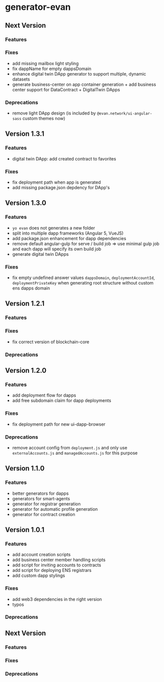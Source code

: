 # generator-evan

## Next Version
### Features
### Fixes
- add missing mailbox light styling
- fix dappName for empty dappsDomain
- enhance digital twin DApp generator to support multiple, dynamic datasets
- generate business-center on app container generation + add business center support for DataContract + DigitalTwin DApps 

### Deprecations
- remove light DApp design (is included by `@evan.network/ui-angular-sass` custom themes now)

## Version 1.3.1
### Features
- digital twin DApp: add created contract to favorites 

### Fixes
- fix deployment path when app is generated
- add missing package.json depdency for DApp's

## Version 1.3.0
### Features
- `yo evan` does not generates a new folder
- split into multiple dapp frameworks (Angular 5, VueJS)
- add package.json enhancement for dapp dependencies
- remove default angular-gulp for serve / build job => use minimal gulp job and each dapp will specify its own build job
- generate digital twin DApps

### Fixes
- fix empty undefined answer values `dappsDomain`, `deploymentAccountId`, `deploymentPrivateKey` when generating root structure without custom ens dapps domain

## Version 1.2.1
### Features
### Fixes
- fix correct version of blockchain-core
### Deprecations

## Version 1.2.0
### Features
- add deployment flow for dapps
- add free subdomain claim for dapp deployments
### Fixes
- fix deployment path for new ui-dapp-browser
### Deprecations
- remove account config from `deployment.js` and only use  `externalAccounts.js` and `managedAccounts.js` for this purpose

## Version 1.1.0
### Features
- better generators for dapps
- generators for smart-agents
- generator for registrar generation
- generator for automatic profile generation
- generator for contract creation

## Version 1.0.1
### Features
- add account creation scripts
- add business center member handling scripts
- add script for inviting accounts to contracts
- add script for deploying ENS registrars
- add custom dapp stylings

### Fixes
- add web3 dependencies in the right version 
- typos

### Deprecations

## Next Version
### Features

### Fixes

### Deprecations
